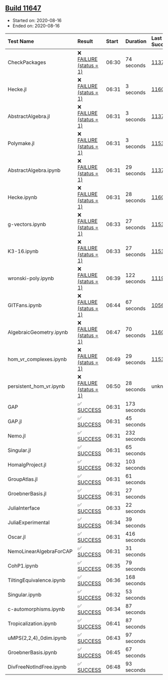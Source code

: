 ## [Build 11647](https://oscarci.mathematik.uni-kl.de/job/oscar/11647/)

* Started on: 2020-08-16
* Ended on: 2020-08-16

| Test Name    | Result | Start | Duration | Last Success | First Failure |
|:-------------|:-------|:------|:---------|:-------------|:--------------|
| CheckPackages | ❌ [FAILURE (status = 1)](https://oscarci.mathematik.uni-kl.de/job/oscar/11647/artifact/logs/build-11647/CheckPackages.log) | 06:30 | 74 seconds | [11376](https://oscarci.mathematik.uni-kl.de/job/oscar/11376/) | [11377](https://oscarci.mathematik.uni-kl.de/job/oscar/11377/) |
| Hecke.jl | ❌ [FAILURE (status = 1)](https://oscarci.mathematik.uni-kl.de/job/oscar/11647/artifact/logs/build-11647/Hecke.jl.log) | 06:31 | 3 seconds | [11602](https://oscarci.mathematik.uni-kl.de/job/oscar/11602/) | [11603](https://oscarci.mathematik.uni-kl.de/job/oscar/11603/) |
| AbstractAlgebra.jl | ❌ [FAILURE (status = 1)](https://oscarci.mathematik.uni-kl.de/job/oscar/11647/artifact/logs/build-11647/AbstractAlgebra.jl.log) | 06:31 | 3 seconds | [11376](https://oscarci.mathematik.uni-kl.de/job/oscar/11376/) | [11377](https://oscarci.mathematik.uni-kl.de/job/oscar/11377/) |
| Polymake.jl | ❌ [FAILURE (status = 1)](https://oscarci.mathematik.uni-kl.de/job/oscar/11647/artifact/logs/build-11647/Polymake.jl.log) | 06:31 | 3 seconds | [11532](https://oscarci.mathematik.uni-kl.de/job/oscar/11532/) | [11533](https://oscarci.mathematik.uni-kl.de/job/oscar/11533/) |
| AbstractAlgebra.ipynb | ❌ [FAILURE (status = 1)](https://oscarci.mathematik.uni-kl.de/job/oscar/11647/artifact/logs/build-11647/AbstractAlgebra.ipynb.log) | 06:31 | 29 seconds | [11376](https://oscarci.mathematik.uni-kl.de/job/oscar/11376/) | [11377](https://oscarci.mathematik.uni-kl.de/job/oscar/11377/) |
| Hecke.ipynb | ❌ [FAILURE (status = 1)](https://oscarci.mathematik.uni-kl.de/job/oscar/11647/artifact/logs/build-11647/Hecke.ipynb.log) | 06:31 | 28 seconds | [11602](https://oscarci.mathematik.uni-kl.de/job/oscar/11602/) | [11603](https://oscarci.mathematik.uni-kl.de/job/oscar/11603/) |
| g-vectors.ipynb | ❌ [FAILURE (status = 1)](https://oscarci.mathematik.uni-kl.de/job/oscar/11647/artifact/logs/build-11647/g-vectors.ipynb.log) | 06:33 | 27 seconds | [11532](https://oscarci.mathematik.uni-kl.de/job/oscar/11532/) | [11533](https://oscarci.mathematik.uni-kl.de/job/oscar/11533/) |
| K3-16.ipynb | ❌ [FAILURE (status = 1)](https://oscarci.mathematik.uni-kl.de/job/oscar/11647/artifact/logs/build-11647/K3-16.ipynb.log) | 06:33 | 27 seconds | [11532](https://oscarci.mathematik.uni-kl.de/job/oscar/11532/) | [11533](https://oscarci.mathematik.uni-kl.de/job/oscar/11533/) |
| wronski-poly.ipynb | ❌ [FAILURE (status = 1)](https://oscarci.mathematik.uni-kl.de/job/oscar/11647/artifact/logs/build-11647/wronski-poly.ipynb.log) | 06:39 | 122 seconds | [11192](https://oscarci.mathematik.uni-kl.de/job/oscar/11192/) | [11193](https://oscarci.mathematik.uni-kl.de/job/oscar/11193/) |
| GITFans.ipynb | ❌ [FAILURE (status = 1)](https://oscarci.mathematik.uni-kl.de/job/oscar/11647/artifact/logs/build-11647/GITFans.ipynb.log) | 06:44 | 67 seconds | [10566](https://oscarci.mathematik.uni-kl.de/job/oscar/10566/) | [10567](https://oscarci.mathematik.uni-kl.de/job/oscar/10567/) |
| AlgebraicGeometry.ipynb | ❌ [FAILURE (status = 1)](https://oscarci.mathematik.uni-kl.de/job/oscar/11647/artifact/logs/build-11647/AlgebraicGeometry.ipynb.log) | 06:47 | 70 seconds | [11602](https://oscarci.mathematik.uni-kl.de/job/oscar/11602/) | [11603](https://oscarci.mathematik.uni-kl.de/job/oscar/11603/) |
| hom_vr_complexes.ipynb | ❌ [FAILURE (status = 1)](https://oscarci.mathematik.uni-kl.de/job/oscar/11647/artifact/logs/build-11647/hom_vr_complexes.ipynb.log) | 06:49 | 29 seconds | [11532](https://oscarci.mathematik.uni-kl.de/job/oscar/11532/) | [11533](https://oscarci.mathematik.uni-kl.de/job/oscar/11533/) |
| persistent_hom_vr.ipynb | ❌ [FAILURE (status = 1)](https://oscarci.mathematik.uni-kl.de/job/oscar/11647/artifact/logs/build-11647/persistent_hom_vr.ipynb.log) | 06:50 | 28 seconds | unknown | unknown |
| GAP | ✅ [SUCCESS](https://oscarci.mathematik.uni-kl.de/job/oscar/11647/artifact/logs/build-11647/GAP.log) | 06:31 | 173 seconds |  |  |
| GAP.jl | ✅ [SUCCESS](https://oscarci.mathematik.uni-kl.de/job/oscar/11647/artifact/logs/build-11647/GAP.jl.log) | 06:31 | 45 seconds |  |  |
| Nemo.jl | ✅ [SUCCESS](https://oscarci.mathematik.uni-kl.de/job/oscar/11647/artifact/logs/build-11647/Nemo.jl.log) | 06:31 | 232 seconds |  |  |
| Singular.jl | ✅ [SUCCESS](https://oscarci.mathematik.uni-kl.de/job/oscar/11647/artifact/logs/build-11647/Singular.jl.log) | 06:31 | 65 seconds |  |  |
| HomalgProject.jl | ✅ [SUCCESS](https://oscarci.mathematik.uni-kl.de/job/oscar/11647/artifact/logs/build-11647/HomalgProject.jl.log) | 06:32 | 103 seconds |  |  |
| GroupAtlas.jl | ✅ [SUCCESS](https://oscarci.mathematik.uni-kl.de/job/oscar/11647/artifact/logs/build-11647/GroupAtlas.jl.log) | 06:31 | 61 seconds |  |  |
| GroebnerBasis.jl | ✅ [SUCCESS](https://oscarci.mathematik.uni-kl.de/job/oscar/11647/artifact/logs/build-11647/GroebnerBasis.jl.log) | 06:31 | 27 seconds |  |  |
| JuliaInterface | ✅ [SUCCESS](https://oscarci.mathematik.uni-kl.de/job/oscar/11647/artifact/logs/build-11647/JuliaInterface.log) | 06:33 | 22 seconds |  |  |
| JuliaExperimental | ✅ [SUCCESS](https://oscarci.mathematik.uni-kl.de/job/oscar/11647/artifact/logs/build-11647/JuliaExperimental.log) | 06:34 | 39 seconds |  |  |
| Oscar.jl | ✅ [SUCCESS](https://oscarci.mathematik.uni-kl.de/job/oscar/11647/artifact/logs/build-11647/Oscar.jl.log) | 06:31 | 416 seconds |  |  |
| NemoLinearAlgebraForCAP | ✅ [SUCCESS](https://oscarci.mathematik.uni-kl.de/job/oscar/11647/artifact/logs/build-11647/NemoLinearAlgebraForCAP.log) | 06:31 | 31 seconds |  |  |
| CohP1.ipynb | ✅ [SUCCESS](https://oscarci.mathematik.uni-kl.de/job/oscar/11647/artifact/logs/build-11647/CohP1.ipynb.log) | 06:35 | 79 seconds |  |  |
| TiltingEquivalence.ipynb | ✅ [SUCCESS](https://oscarci.mathematik.uni-kl.de/job/oscar/11647/artifact/logs/build-11647/TiltingEquivalence.ipynb.log) | 06:36 | 168 seconds |  |  |
| Singular.ipynb | ✅ [SUCCESS](https://oscarci.mathematik.uni-kl.de/job/oscar/11647/artifact/logs/build-11647/Singular.ipynb.log) | 06:32 | 53 seconds |  |  |
| c-automorphisms.ipynb | ✅ [SUCCESS](https://oscarci.mathematik.uni-kl.de/job/oscar/11647/artifact/logs/build-11647/c-automorphisms.ipynb.log) | 06:34 | 87 seconds |  |  |
| Tropicalization.ipynb | ✅ [SUCCESS](https://oscarci.mathematik.uni-kl.de/job/oscar/11647/artifact/logs/build-11647/Tropicalization.ipynb.log) | 06:41 | 87 seconds |  |  |
| uMPS(2,2,4)_0dim.ipynb | ✅ [SUCCESS](https://oscarci.mathematik.uni-kl.de/job/oscar/11647/artifact/logs/build-11647/uMPS-2-2-4-_0dim.ipynb.log) | 06:43 | 97 seconds |  |  |
| GroebnerBasis.ipynb | ✅ [SUCCESS](https://oscarci.mathematik.uni-kl.de/job/oscar/11647/artifact/logs/build-11647/GroebnerBasis.ipynb.log) | 06:45 | 67 seconds |  |  |
| DivFreeNotIndFree.ipynb | ✅ [SUCCESS](https://oscarci.mathematik.uni-kl.de/job/oscar/11647/artifact/logs/build-11647/DivFreeNotIndFree.ipynb.log) | 06:48 | 93 seconds |  |  |
